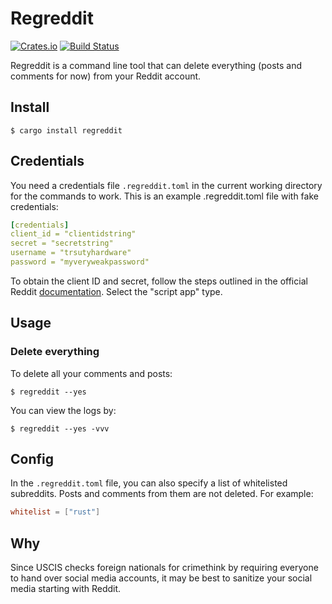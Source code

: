 # Regreddit

[![Crates.io](https://img.shields.io/crates/v/regreddit.svg)](https://crates.io/crates/regreddit)
[![Build Status](https://travis-ci.org/yagehu/regreddit.svg?branch=master)](https://travis-ci.org/yagehu/regreddit)

Regreddit is a command line tool that can delete everything
(posts and comments for now) from your Reddit account.

## Install

```
$ cargo install regreddit
```

## Credentials

You need a credentials file `.regreddit.toml` in the current working directory
for the commands to work. This is an example .regreddit.toml file with fake
credentials:

```yaml
[credentials]
client_id = "clientidstring"
secret = "secretstring"
username = "trsutyhardware"
password = "myveryweakpassword"
```

To obtain the client ID and secret, follow the steps outlined in the official
Reddit
[documentation](https://github.com/reddit-archive/reddit/wiki/OAuth2).
Select the "script app" type.

## Usage

### Delete everything

To delete all your comments and posts:

```
$ regreddit --yes
```

You can view the logs by:

```
$ regreddit --yes -vvv
```

## Config

In the `.regreddit.toml` file, you can also specify a list of whitelisted
subreddits. Posts and comments from them are not deleted. For example:

```toml
whitelist = ["rust"]
```

## Why

Since USCIS checks foreign nationals for crimethink by requiring everyone to
hand over social media accounts, it may be best to sanitize your social media
starting with Reddit.

